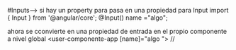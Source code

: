 #Inputs-->
si hay un property para pasa en una propiedad para Input
import { Input } from '@angular/core';
@Input()  name ="algo";

ahora se cconvierte en una propiedad de entrada en el propio componente a nivel global
<user-componente-app  [name]="algo "><user-componente-app>
//

